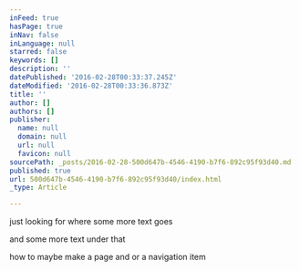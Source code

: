 ```yaml
---
inFeed: true
hasPage: true
inNav: false
inLanguage: null
starred: false
keywords: []
description: ''
datePublished: '2016-02-28T00:33:37.245Z'
dateModified: '2016-02-28T00:33:36.873Z'
title: ''
author: []
authors: []
publisher:
  name: null
  domain: null
  url: null
  favicon: null
sourcePath: _posts/2016-02-28-500d647b-4546-4190-b7f6-892c95f93d40.md
published: true
url: 500d647b-4546-4190-b7f6-892c95f93d40/index.html
_type: Article

---
```

just looking for where some more text goes

and some more text under that 

how to maybe make a page and or a navigation item